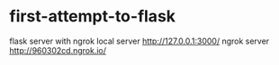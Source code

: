 # first-attempt-to-flask
flask server with ngrok
local server http://127.0.0.1:3000/
ngrok server http://960302cd.ngrok.io/
